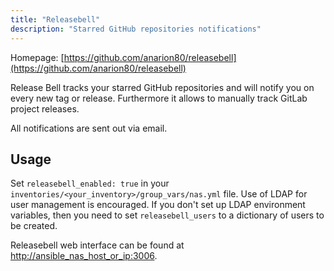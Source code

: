 ```yaml
---
title: "Releasebell"
description: "Starred GitHub repositories notifications"
---
```


Homepage: [https://github.com/anarion80/releasebell](https://github.com/anarion80/releasebell)

Release Bell tracks your starred GitHub repositories and will notify you on every new tag or release. Furthermore it allows to manually track GitLab project releases.

All notifications are sent out via email.

## Usage

Set `releasebell_enabled: true` in your `inventories/<your_inventory>/group_vars/nas.yml` file. Use of LDAP for user management is encouraged. If you don't set up LDAP environment variables, then you need to set `releasebell_users` to a dictionary of users to be created.

Releasebell web interface can be found at [http://ansible_nas_host_or_ip:3006](http://ansible_nas_host_or_ip:3006).
